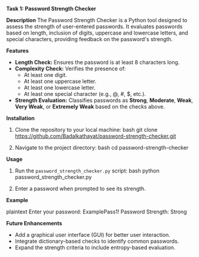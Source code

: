 **Task 1: Password Strength Checker**

 **Description**
The Password Strength Checker is a Python tool designed to assess the strength of user-entered passwords. It evaluates passwords based on length, inclusion of digits, uppercase and lowercase letters, and special characters, providing feedback on the password's strength.

**Features**
- **Length Check:** Ensures the password is at least 8 characters long.
- **Complexity Check:** Verifies the presence of:
  - At least one digit.
  - At least one uppercase letter.
  - At least one lowercase letter.
  - At least one special character (e.g., @, #, $, etc.).
- **Strength Evaluation:** Classifies passwords as **Strong**, **Moderate**, **Weak**, **Very Weak**, or **Extremely Weak** based on the checks above.

**Installation**
1. Clone the repository to your local machine:
    bash
    git clone https://github.com/Badalkathayat/password-strength-checker.git
    
2. Navigate to the project directory:
    bash
    cd password-strength-checker
    
**Usage**
1. Run the `password_strength_checker.py` script:
    bash
    python password_strength_checker.py
    
2. Enter a password when prompted to see its strength.

**Example**

plaintext
Enter your password: ExamplePass1!
Password Strength: Strong


**Future Enhancements**
- Add a graphical user interface (GUI) for better user interaction.
- Integrate dictionary-based checks to identify common passwords.
- Expand the strength criteria to include entropy-based evaluation.
